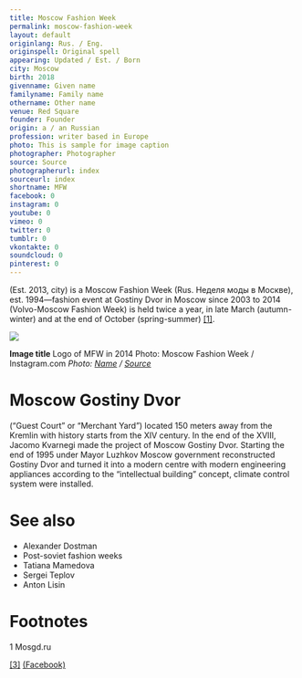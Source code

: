 ```yaml
---
title: Moscow Fashion Week
permalink: moscow-fashion-week
layout: default
originlang: Rus. / Eng.
originspell: Original spell
appearing: Updated / Est. / Born
city: Moscow
birth: 2018
givenname: Given name
familyname: Family name
othername: Other name
venue: Red Square
founder: Founder
origin: a / an Russian
profession: writer based in Europe
photo: This is sample for image caption
photographer: Photographer
source: Source
photographerurl: index
sourceurl: index
shortname: MFW
facebook: 0
instagram: 0
youtube: 0
vimeo: 0
twitter: 0
tumblr: 0
vkontakte: 0
soundcloud: 0
pinterest: 0
---
```



(Est. 2013, city) is a Moscow Fashion Week (Rus. Неделя моды в Москве), est. 1994—fashion event at Gostiny Dvor in Moscow since 2003 to 2014 (Volvo-Moscow Fashion Week) is held twice a year, in late March (autumn-winter) and at the end of October (spring-summer) <span id="a1">[\[1\]](#f1)</span>.

![](/encyclopedia/images/{{page.permalink}}.jpg)

**Image title**
Logo of MFW in 2014
Photo: Moscow Fashion Week / Instagram.com
*Photo: [Name](index) / [Source](index)*

# Moscow Gostiny Dvor

(“Guest Court” or “Merchant Yard”) located 150 meters away from the Kremlin with history starts from the XIV century. In the end of the XVIII, Jacomo Kvarnegi made the project of Moscow Gostiny Dvor. Starting the end of 1995 under Mayor Luzhkov Moscow government reconstructed Gostiny Dvor and turned it into a modern centre with modern engineering appliances according to the “intellectual building” concept, climate control system were installed.


# See also

+ Alexander Dostman
+ Post-soviet fashion weeks
+ Tatiana Mamedova
+ Sergei Teplov
+ Anton Lisin

# Footnotes

1 Mosgd.ru

[[3]](#a3) <span id="f3"></span> [(Facebook)](index)
